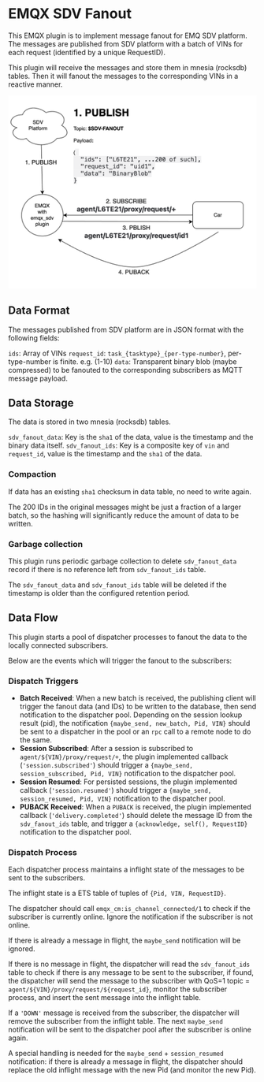 # EMQX SDV Fanout

This EMQX plugin is to implement message fanout for EMQ SDV platform.
The messages are published from SDV platform with a batch of VINs for each request (identified by a unique RequestID).

This plugin will receive the messages and store them in mnesia (rocksdb) tables.
Then it will fanout the messages to the corresponding VINs in a reactive manner.

<img src="overview.png" alt="Overview" width="600">

## Data Format

The messages published from SDV platform are in JSON format with the following fields:

`ids`: Array of VINs
`request_id`: `task_{tasktype}_{per-type-number}`, per-type-number is finite. e.g. (1-10)
`data`: Transparent binary blob (maybe compressed) to be fanouted to the corresponding subscribers as MQTT message payload.

## Data Storage

The data is stored in two mnesia (rocksdb) tables.

`sdv_fanout_data`: Key is the `sha1` of the data, value is the timestamp and the binary data itself.
`sdv_fanout_ids`: Key is a composite key of `vin` and `request_id`, value is the timestamp and the `sha1` of the data.

### Compaction

If data has an existing `sha1` checksum in data table, no need to write again.

The 200 IDs in the original messages might be just a fraction of a larger batch, so the hashing will significantly reduce the amount of data to be written.

### Garbage collection

This plugin runs periodic garbage collection to delete `sdv_fanout_data` record if there is no reference left from `sdv_fanout_ids` table.

The `sdv_fanout_data` and `sdv_fanout_ids` table will be deleted if the timestamp is older than the configured retention period.

## Data Flow

This plugin starts a pool of dispatcher processes to fanout the data to the locally connected subscribers.

Below are the events which will trigger the fanout to the subscribers:

### Dispatch Triggers

- **Batch Received**:
   When a new batch is received, the publishing client will trigger the fanout data (and IDs) to be written to the database, then send notification to the dispatcher pool.  Depending on the session lookup result (pid), the notification `{maybe_send, new_batch, Pid, VIN}` should be sent to a dispatcher in the pool or an `rpc` call to a remote node to do the same.
- **Session Subscribed**:
  After a session is subscribed to `agent/${VIN}/proxy/request/+`, the plugin implemented callback (`'session.subscribed'`) should trigger a `{maybe_send, session_subscribed, Pid, VIN}` notification to the dispatcher pool.
- **Session Resumed**:
  For persisted sessions, the plugin implemented callback (`'session.resumed'`) should trigger a `{maybe_send, session_resumed, Pid, VIN}` notification to the dispatcher pool.
- **PUBACK Received**:
  When a `PUBACK` is received, the plugin implemented callback (`'delivery.completed'`) should delete the message ID from the `sdv_fanout_ids` table, and trigger a `{acknowledge, self(), RequestID}` notification to the dispatcher pool.

### Dispatch Process

Each dispatcher process maintains a inflight state of the messages to be sent to the subscribers.

The inflight state is a ETS table of tuples of `{Pid, VIN, RequestID}`.

The dispatcher should call `emqx_cm:is_channel_connected/1` to check if the subscriber is currently online. Ignore the notification if the subscriber is not online.

If there is already a message in flight, the `maybe_send` notification will be ignored.

If there is no message in flight, the dispatcher will read the `sdv_fanout_ids` table to check if there is any message to be sent to the subscriber, if found, the dispatcher will send the message to the subscriber with QoS=1 topic = `agent/${VIN}/proxy/request/${request_id}`, monitor the subscriber process, and insert the sent message into the inflight table.

If a `'DOWN'` message is received from the subscriber, the dispatcher will remove the subscriber from the inflight table. The next `maybe_send` notification will be sent to the dispatcher pool after the subscriber is online again.

A special handling is needed for the `maybe_send` + `session_resumed` notification: if there is already a message in flight, the dispatcher should replace the old inflight message with the new Pid (and monitor the new Pid).
